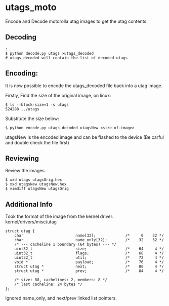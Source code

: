 # utags_moto

Encode and Decode motorolla utag images to get the utag contents.

## Decoding
```
:
$ python decode.py utags >utags_decoded
# utags_decoded will contain the list of decoded utags
```
## Encoding:
It is now possible to encode the utags_decoded file back into a utag image.

Firstly, Find the size of the original image, on linux:
```
$ ls --block-size=1 -s utags
524288 ../utags
```
Substitute the size below:
```
$ python encode.py utags_decoded utagsNew <size-of-image>
```
utagsNew is the encoded image and can be flashed to the device (Be carful and double check the file first)

## Reviewing
Review the images.
```
$ xxd utags utagsOrig.hex
$ xxd utagsNew utagsNew.hex
$ vimdiff utagsNew utagsOrig
```

## Additional Info
Took the format of the image from the kernel driver: kernel/drivers/misc/utag
```
struct utag {
	char                       name[32];             /*     0    32 */
	char                       name_only[32];        /*    32    32 */
	/* --- cacheline 1 boundary (64 bytes) --- */
	uint32_t                   size;                 /*    64     4 */
	uint32_t                   flags;                /*    68     4 */
	uint32_t                   util;                 /*    72     4 */
	void *                     payload;              /*    76     4 */
	struct utag *              next;                 /*    80     4 */
	struct utag *              prev;                 /*    84     4 */

	/* size: 88, cachelines: 2, members: 8 */
	/* last cacheline: 24 bytes */
};
```
Ignored name_only, and next/prev linked list pointers.

